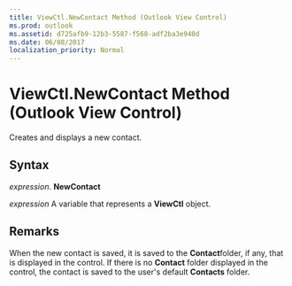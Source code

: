 ```yaml
---
title: ViewCtl.NewContact Method (Outlook View Control)
ms.prod: outlook
ms.assetid: d725afb9-12b3-5587-f568-adf2ba3e940d
ms.date: 06/08/2017
localization_priority: Normal
---
```



# ViewCtl.NewContact Method (Outlook View Control)

Creates and displays a new contact.


## Syntax

 _expression_. **NewContact**

_expression_ A variable that represents a  **ViewCtl** object.


## Remarks

When the new contact is saved, it is saved to the  **Contact**folder, if any, that is displayed in the control. If there is no  **Contact** folder displayed in the control, the contact is saved to the user's default **Contacts** folder.


